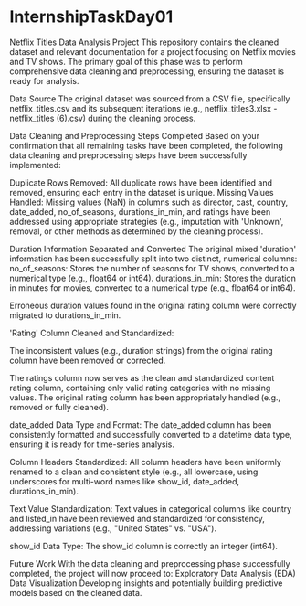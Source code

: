 # InternshipTaskDay01
Netflix Titles Data Analysis Project
This repository contains the cleaned dataset and relevant documentation for a project focusing on Netflix movies and TV shows. The primary goal of this phase was to perform comprehensive data cleaning and preprocessing, ensuring the dataset is ready for analysis.

Data Source
The original dataset was sourced from a CSV file, specifically netflix_titles.csv and its subsequent iterations (e.g., netflix_titles3.xlsx - netflix_titles (6).csv) during the cleaning process.

Data Cleaning and Preprocessing Steps Completed
Based on your confirmation that all remaining tasks have been completed, the following data cleaning and preprocessing steps have been successfully implemented:

Duplicate Rows Removed: All duplicate rows have been identified and removed, ensuring each entry in the dataset is unique.
Missing Values Handled: Missing values (NaN) in columns such as director, cast, country, date_added, no_of_seasons, durations_in_min, and ratings have been addressed using appropriate strategies (e.g., imputation with 'Unknown', removal, or other methods as determined by the cleaning process).

Duration Information Separated and Converted
The original mixed 'duration' information has been successfully split into two distinct, numerical columns:
    no_of_seasons: Stores the number of seasons for TV shows, converted to a numerical type (e.g., float64 or int64).
    durations_in_min: Stores the duration in minutes for movies, converted to a numerical type (e.g., float64 or int64).

Erroneous duration values found in the original rating column were correctly migrated to durations_in_min.

'Rating' Column Cleaned and Standardized:

The inconsistent values (e.g., duration strings) from the original rating column have been removed or corrected.

The ratings column now serves as the clean and standardized content rating column, containing only valid rating categories with no missing values. The original rating column has been appropriately handled (e.g., removed or fully cleaned).

date_added Data Type and Format: The date_added column has been consistently formatted and successfully converted to a datetime data type, ensuring it is ready for time-series analysis.

Column Headers Standardized: All column headers have been uniformly renamed to a clean and consistent style (e.g., all lowercase, using underscores for multi-word 
names like show_id, date_added, durations_in_min).

Text Value Standardization: Text values in categorical columns like country and listed_in have been reviewed and standardized for consistency, addressing variations (e.g., "United States" vs. "USA").

show_id Data Type: The show_id column is correctly an integer (int64).

Future Work
With the data cleaning and preprocessing phase successfully completed, the project will now proceed to:
  Exploratory Data Analysis (EDA)
  Data Visualization
  Developing insights and potentially building predictive models based on the cleaned data.
